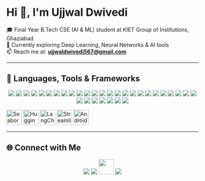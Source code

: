 # Hi 👋, I'm Ujjwal Dwivedi  

🎓 Final Year B.Tech CSE (AI & ML) student at KIET Group of Institutions, Ghaziabad  
🌱 Currently exploring Deep Learning, Neural Networks & AI tools  
📫 Reach me at: **[ujjwaldwivedi567@gmail.com](mailto:ujjwaldwivedi567@gmail.com)**  

---

## 🚀 Languages, Tools & Frameworks  

<p align="center">
  <!-- Common stack -->
  <a href="https://www.arduino.cc/" target="_blank"><img src="https://skillicons.dev/icons?i=arduino" /></a>
  <a href="https://aws.amazon.com/" target="_blank"><img src="https://skillicons.dev/icons?i=aws" /></a>
  <a href="https://en.cppreference.com/w/c" target="_blank"><img src="https://skillicons.dev/icons?i=c" /></a>
  <a href="https://isocpp.org/" target="_blank"><img src="https://skillicons.dev/icons?i=cpp" /></a>
  <a href="https://developer.mozilla.org/docs/Web/CSS" target="_blank"><img src="https://skillicons.dev/icons?i=css" /></a>
  <a href="https://www.docker.com/" target="_blank"><img src="https://skillicons.dev/icons?i=docker" /></a>
  <a href="https://expressjs.com/" target="_blank"><img src="https://skillicons.dev/icons?i=express" /></a>
  <a href="https://www.figma.com/" target="_blank"><img src="https://skillicons.dev/icons?i=figma" /></a>
  <a href="https://flask.palletsprojects.com/" target="_blank"><img src="https://skillicons.dev/icons?i=flask" /></a>
  <a href="https://git-scm.com/" target="_blank"><img src="https://skillicons.dev/icons?i=git" /></a>
  <a href="https://www.heroku.com/" target="_blank"><img src="https://skillicons.dev/icons?i=heroku" /></a>
  <a href="https://developer.mozilla.org/docs/Web/HTML" target="_blank"><img src="https://skillicons.dev/icons?i=html" /></a>
  <a href="https://www.java.com/" target="_blank"><img src="https://skillicons.dev/icons?i=java" /></a>
  <a href="https://developer.mozilla.org/docs/Web/JavaScript" target="_blank"><img src="https://skillicons.dev/icons?i=js" /></a>
  <a href="https://www.linux.org/" target="_blank"><img src="https://skillicons.dev/icons?i=linux" /></a>
  <a href="https://in.mathworks.com/products/matlab.html" target="_blank"><img src="https://skillicons.dev/icons?i=matlab" /></a>
  <a href="https://www.mongodb.com/" target="_blank"><img src="https://skillicons.dev/icons?i=mongodb" /></a>
  <a href="https://www.mysql.com/" target="_blank"><img src="https://skillicons.dev/icons?i=mysql" /></a>
  <a href="https://nodejs.org/" target="_blank"><img src="https://skillicons.dev/icons?i=nodejs" /></a>
  <a href="https://opencv.org/" target="_blank"><img src="https://skillicons.dev/icons?i=opencv" /></a>
  <a href="https://www.oracle.com/" target="_blank"><img src="https://skillicons.dev/icons?i=oracle" /></a>
  <a href="https://www.postgresql.org/" target="_blank"><img src="https://skillicons.dev/icons?i=postgres" /></a>
  <a href="https://www.python.org/" target="_blank"><img src="https://skillicons.dev/icons?i=python" /></a>
  <a href="https://pytorch.org/" target="_blank"><img src="https://skillicons.dev/icons?i=pytorch" /></a>
  <a href="https://reactjs.org/" target="_blank"><img src="https://skillicons.dev/icons?i=react" /></a>
  <a href="https://scikit-learn.org/" target="_blank"><img src="https://skillicons.dev/icons?i=sklearn" /></a>
  <a href="https://tailwindcss.com/" target="_blank"><img src="https://skillicons.dev/icons?i=tailwind" /></a>
  <a href="https://www.tensorflow.org/" target="_blank"><img src="https://skillicons.dev/icons?i=tensorflow" /></a>
  <a href="https://www.anaconda.com/" target="_blank"><img src="https://skillicons.dev/icons?i=anaconda" /></a>
  <a href="https://dotnet.microsoft.com/" target="_blank"><img src="https://skillicons.dev/icons?i=dotnet" /></a>
  <a href="https://kubernetes.io/" target="_blank"><img src="https://skillicons.dev/icons?i=kubernetes" /></a>
  <a href="https://getbootstrap.com/" target="_blank"><img src="https://skillicons.dev/icons?i=bootstrap" /></a>
  
  <!-- Fixed extra logos -->
  <a href="https://seaborn.pydata.org/" target="_blank"><img src="https://seaborn.pydata.org/_images/logo-mark-lightbg.svg" alt="Seaborn" width="40" height="40"/></a>
  <a href="https://huggingface.co/" target="_blank"><img src="https://huggingface.co/front/assets/huggingface_logo-noborder.svg" alt="Hugging Face" width="40" height="40"/></a>
  <a href="https://www.langchain.com/" target="_blank"><img src="https://raw.githubusercontent.com/hwchase17/langchain/master/docs/static/img/langchain.png" alt="LangChain" width="40" height="40"/></a>
  <a href="https://streamlit.io/" target="_blank"><img src="https://streamlit.io/images/brand/streamlit-mark-color.png" alt="Streamlit" width="40" height="40"/></a>
  <a href="https://developer.android.com/studio" target="_blank"><img src="https://developer.android.com/studio/images/studio-icon-preview.svg" alt="Android Studio" width="40" height="40"/></a>
</p>  

---

## 🌐 Connect with Me  

<p align="center">
  <a href="mailto:ujjwaldwivedi567@gmail.com" target="_blank"><img src="https://skillicons.dev/icons?i=gmail" /></a>
  <a href="https://linkedin.com/in/ujjwaldwivedi45" target="_blank"><img src="https://skillicons.dev/icons?i=linkedin" /></a>
  <a href="https://leetcode.com/u/Ujjwaldw/" target="_blank"><img src="https://img.icons8.com/external-tal-revivo-color-tal-revivo/48/null/external-level-up-your-coding-skills-and-quickly-land-a-job-logo-color-tal-revivo.png" width="40" height="40"/></a>
  <a href="https://github.com/Ujjwaldwivedi567" target="_blank"><img src="https://skillicons.dev/icons?i=github" /></a>
</p>  
